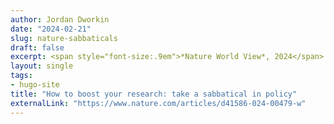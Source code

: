```yaml
---
author: Jordan Dworkin
date: "2024-02-21"
slug: nature-sabbaticals
draft: false
excerpt: <span style="font-size:.9em">*Nature World View*, 2024</span>
layout: single
tags:
- hugo-site
title: "How to boost your research: take a sabbatical in policy"
externalLink: "https://www.nature.com/articles/d41586-024-00479-w"
---
```

